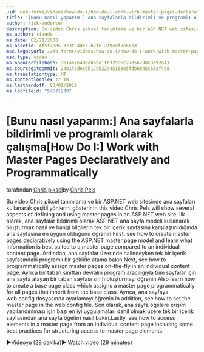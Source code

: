 ```yaml
---
uid: web-forms/videos/how-do-i/how-do-i-work-with-master-pages-declaratively-and-programmatically
title: '[Bunu nasıl yaparım:] Ana sayfalarla bildirimli ve programlı olarak çalışma | Microsoft Docs'
author: rick-anderson
description: Bu video Chris piksel tanımlama ve bir ASP.NET web sitesinde ana sayfaları kullanarak çeşitli yönlerini gösterir. İlk olarak, ana sayfalar declarati oluşturma gör...
ms.author: riande
ms.date: 02/21/2008
ms.assetid: 4f5f7805-373f-4dc3-b7f6-219edf7e66a3
msc.legacyurl: /web-forms/videos/how-do-i/how-do-i-work-with-master-pages-declaratively-and-programmatically
msc.type: video
ms.openlocfilehash: 961a616480db6bd1f632996c27856798c9e92a43
ms.sourcegitcommit: 24b1f6decbb17bb22a45166e5fdb0845c65af498
ms.translationtype: MT
ms.contentlocale: tr-TR
ms.lasthandoff: 03/01/2019
ms.locfileid: "57071238"
---
```

<a name="how-do-i-work-with-master-pages-declaratively-and-programmatically"></a><span data-ttu-id="8f232-104">[Bunu nasıl yaparım:] Ana sayfalarla bildirimli ve programlı olarak çalışma</span><span class="sxs-lookup"><span data-stu-id="8f232-104">[How Do I:] Work with Master Pages Declaratively and Programmatically</span></span>
====================
<span data-ttu-id="8f232-105">tarafından [Chris piksel](https://twitter.com/chrispels)</span><span class="sxs-lookup"><span data-stu-id="8f232-105">by [Chris Pels](https://twitter.com/chrispels)</span></span>

<span data-ttu-id="8f232-106">Bu video Chris piksel tanımlama ve bir ASP.NET web sitesinde ana sayfaları kullanarak çeşitli yönlerini gösterir.</span><span class="sxs-lookup"><span data-stu-id="8f232-106">In this video Chris Pels will show several aspects of defining and using master pages in an ASP.NET web site.</span></span> <span data-ttu-id="8f232-107">İlk olarak, ana sayfalar bildirimli olarak ASP.NET ana sayfa modeli kullanarak oluşturmak nasıl ve hangi bilgilerin tek bir içerik sayfasına karşılaştırıldığında ana sayfasına en uygun olduğunu öğrenin.</span><span class="sxs-lookup"><span data-stu-id="8f232-107">First, see how to create master pages declaratively using the ASP.NET master page model and learn what information is best suited to a master page compared to an individual content page.</span></span> <span data-ttu-id="8f232-108">Ardından, ana sayfalar üzerinde halindeyken tek bir içerik sayfasındaki programlı bir şekilde atama bakın.</span><span class="sxs-lookup"><span data-stu-id="8f232-108">Next, see how to programmatically assign master pages on-the-fly in an individual content page.</span></span> <span data-ttu-id="8f232-109">Ayrıca bir taban sınıftan devralın program aracılığıyla tüm sayfalar için ana sayfa atayan bir taban sayfası sınıfı oluşturmayı öğrenin.</span><span class="sxs-lookup"><span data-stu-id="8f232-109">Also learn how to create a base page class which assigns a master page programmatically for all pages that inherit from the base class.</span></span> <span data-ttu-id="8f232-110">Ayrıca, ana sayfaya web.config dosyasında ayarlamayı öğrenin.</span><span class="sxs-lookup"><span data-stu-id="8f232-110">In addition, see how to set the master page in the web.config file.</span></span> <span data-ttu-id="8f232-111">Son olarak, ana sayfa öğelere erişim yapılandırılması için bazı en iyi uygulamaları dahil olmak üzere tek bir içerik sayfasından ana sayfa öğeleri nasıl bakın.</span><span class="sxs-lookup"><span data-stu-id="8f232-111">Lastly, see how to access elements in a master page from an individual content page including some best practices for structuring access to master page elements.</span></span>

[<span data-ttu-id="8f232-112">&#9654;Videoyu (29 dakika)</span><span class="sxs-lookup"><span data-stu-id="8f232-112">&#9654; Watch video (29 minutes)</span></span>](https://channel9.msdn.com/Blogs/ASP-NET-Site-Videos/how-do-i-work-with-master-pages-declaratively-and-programmatically)
